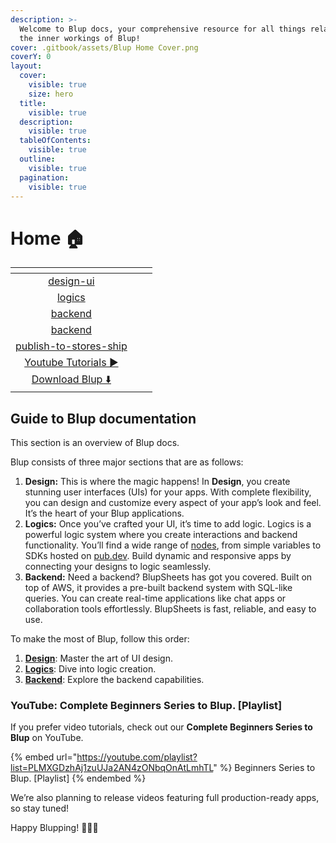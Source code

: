 ```yaml
---
description: >-
  Welcome to Blup docs, your comprehensive resource for all things related to
  the inner workings of Blup!
cover: .gitbook/assets/Blup Home Cover.png
coverY: 0
layout:
  cover:
    visible: true
    size: hero
  title:
    visible: true
  description:
    visible: true
  tableOfContents:
    visible: true
  outline:
    visible: true
  pagination:
    visible: true
---
```


# Home 🏠

<table data-view="cards">
  <thead>
    <tr>
      <th align="center"></th>
      <th></th>
      <th></th>
    </tr>
  </thead>
  <tbody>
    <tr>
      <td align="center">
        <a data-mention href="wiki/design-ui/">design-ui</a>
      </td>
      <td></td>
      <td></td>
    </tr>
    <tr>
      <td align="center"><a data-mention href="wiki/logics/">logics</a></td>
      <td></td>
      <td></td>
    </tr>
    <tr>
      <td align="center">
        <a data-mention href="wiki/backend/">backend</a>
      </td>
      <td></td>
      <td></td>
    </tr>
    <tr>
      <td align="center">
        <a data-mention href="wiki/blup-code-editor/">backend</a>
      </td>
      <td></td>
      <td></td>
    </tr>
    <tr>
      <td align="center">
        <a data-mention href="wiki/publish-to-stores-ship/">publish-to-stores-ship</a>
      </td>
      <td></td>
      <td></td>
    </tr>
    <tr>
      <td align="center">
        <a href="https://www.youtube.com/watch?v=QHQiDpPJYcQ&#x26;list=PLMXGDzhAj1zuUJa2AN4zONbqOnAtLmhTL&#x26;ab_channel=Blup">Youtube Tutorials ▶️ </a>
      </td>
      <td></td>
      <td></td>
    </tr>
    <tr>
      <td align="center">
        <a href="https://blup.in/downloads">Download Blup ⬇️ </a>
      </td>
      <td></td>
      <td></td>
    </tr>
  </tbody>
</table>

## Guide to Blup documentation

This section is an overview of Blup docs.&#x20;

Blup consists of three major sections that are as follows:

1. **Design:** This is where the magic happens! In **Design**, you create stunning user interfaces (UIs) for your apps. With complete flexibility, you can design and customize every aspect of your app’s look and feel. It’s the heart of your Blup applications.
2. **Logics:** Once you’ve crafted your UI, it’s time to add logic. Logics is a powerful logic system where you create interactions and backend functionality. You’ll find a wide range of [nodes](wiki/logics/ui-nodes/), from simple variables to SDKs hosted on [pub.dev](https://pub.dev). Build dynamic and responsive apps by connecting your designs to logic seamlessly.
3. **Backend:** Need a backend? BlupSheets has got you covered. Built on top of AWS, it provides a pre-built backend system with SQL-like queries. You can create real-time applications like chat apps or collaboration tools effortlessly. BlupSheets is fast, reliable, and easy to use.

To make the most of Blup, follow this order:

1. [**Design**](wiki/design-ui/): Master the art of UI design.
2. [**Logics**](wiki/logics/): Dive into logic creation.
3. [**Backend**](wiki/backend/): Explore the backend capabilities.

### YouTube: Complete Beginners Series to Blup. \[Playlist]

If you prefer video tutorials, check out our **Complete Beginners Series to Blup** on YouTube.

{% embed url="https://youtube.com/playlist?list=PLMXGDzhAj1zuUJa2AN4zONbqOnAtLmhTL" %}
Beginners Series to Blup. \[Playlist]
{% endembed %}

We’re also planning to release videos featuring full production-ready apps, so stay tuned!

Happy Blupping! 🚀🎨🔌
